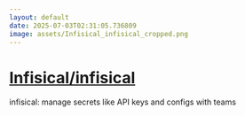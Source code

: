 ```yaml
---
layout: default
date: 2025-07-03T02:31:05.736809
image: assets/Infisical_infisical_cropped.png
---
```


# [Infisical/infisical](https://github.com/Infisical/infisical)

infisical: manage secrets like API keys and configs with teams
